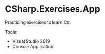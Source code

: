 # CSharp.Exercises.App
Practicing exercises to learn C#.

Tools:
- Visual Studio 2019
- Console Application




